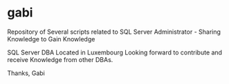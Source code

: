 # gabi
Repository of Several scripts related to SQL Server Administrator - Sharing Knowledge to Gain Knowledge

SQL Server DBA Located in Luxembourg
Looking forward to contribute and receive Knowledge from other DBAs.

Thanks,
Gabi
